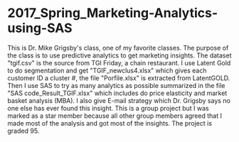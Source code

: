# 2017_Spring_Marketing-Analytics-using-SAS
This is Dr. Mike Grigsby's class, one of my favorite classes. The purpose of the class is to use predictive analytics to get marketing insights. 
The dataset "tgif.csv" is the source from TGI Friday, a chain restaurant. I use Latent Gold to do segmentation and get "TGIF_newclus4.xlsx" which gives each customer ID a cluster #, the file "Porfile.xlsx" is extracted from LatentGOLD. Then I use SAS to try as many analytics as possible summarized in the file "SAS code_Result_TGIF.xlsx" which includes do price elasticity and market basket analysis (MBA). 
I also give E-mail strategy which Dr. Grigsby says no one else has ever found this insight. 
This is a group project but I was marked as a star member because all other group members agreed that I made most of the analysis and got most of the insights. 
The project is graded 95. 
